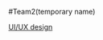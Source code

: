 #Team2(temporary name)

[UI/UX design](https://xd.adobe.com/view/2864c76a-80ee-4704-7611-53a1c43f9f7f-5e55/)
